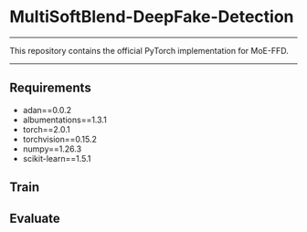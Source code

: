 # MultiSoftBlend-DeepFake-Detection
***
This repository contains the official PyTorch implementation for MoE-FFD.
***
## Requirements
+ adan==0.0.2
+ albumentations==1.3.1
+ torch==2.0.1
+ torchvision==0.15.2
+ numpy==1.26.3
+ scikit-learn==1.5.1
## Train

## Evaluate
